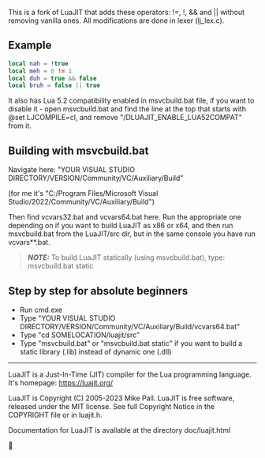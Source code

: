 This is a fork of LuaJIT that adds these operators: !=, !, && and || without removing vanilla ones.
All modifications are done in lexer (lj_lex.c).

## Example
```lua
local nah = !true
local meh = 0 != 1
local duh = true && false
local bruh = false || true
```

It also has Lua 5.2 compatibility enabled in msvcbuild.bat file,
if you want to disable it - open msvcbuild.bat and find the line at the top
that starts with @set LJCOMPILE=cl, and remove "/DLUAJIT_ENABLE_LUA52COMPAT" from it.

## Building with msvcbuild.bat
Navigate here: "YOUR VISUAL STUDIO DIRECTORY/VERSION/Community/VC/Auxiliary/Build"

(for me it's "C:/Program Files/Microsoft Visual Studio/2022/Community/VC/Auxiliary/Build")

Then find vcvars32.bat and vcvars64.bat here. Run the appropriate one depending
on if you want to build LuaJIT as x86 or x64, and then run msvcbuild.bat from the LuaJIT/src dir,
but in the same console you have run vcvars**.bat.

> **_NOTE:_**  To build LuaJIT statically (using msvcbuild.bat), type: msvcbuild.bat static

## Step by step for absolute beginners
- Run cmd.exe
- Type "YOUR VISUAL STUDIO DIRECTORY/VERSION/Community/VC/Auxiliary/Build/vcvars64.bat"
- Type "cd SOMELOCATION/luajit/src"
- Type "msvcbuild.bat" or "msvcbuild.bat static" if you want to build a static library (.lib) instead of dynamic one (.dll)

--------

LuaJIT is a Just-In-Time (JIT) compiler for the Lua programming language. It's homepage: https://luajit.org/

LuaJIT is Copyright (C) 2005-2023 Mike Pall.
LuaJIT is free software, released under the MIT license.
See full Copyright Notice in the COPYRIGHT file or in luajit.h.

Documentation for LuaJIT is available at the directory doc/luajit.html

💜